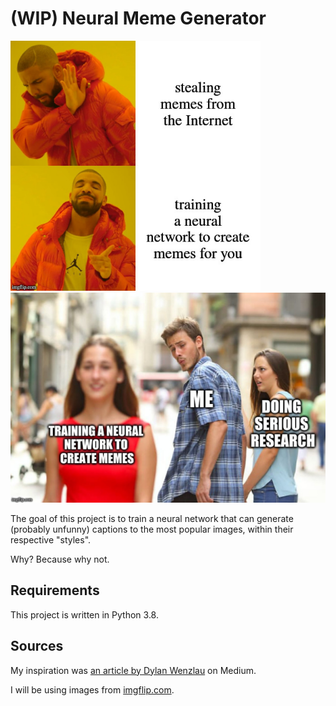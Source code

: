 # (WIP) Neural Meme Generator

![](drake.png) ![](rnn_bf.png)

The goal of this project is to train a neural network that can generate 
(probably unfunny) captions to the most popular images, within their respective "styles".

Why? Because why not.


## Requirements

This project is written in Python 3.8.

## Sources

My inspiration was [an article by Dylan Wenzlau](https://towardsdatascience.com/meme-text-generation-with-a-deep-convolutional-network-in-keras-tensorflow-a57c6f218e85) on Medium.

I will be using images from [imgflip.com](https://imgflip.com/).
